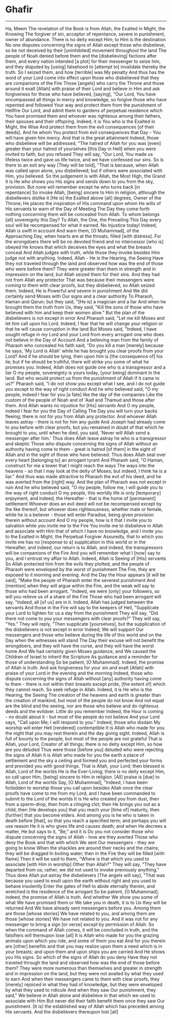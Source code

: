# Ghafir
---
Ha, Meem
The revelation of the Book is from Allah, the Exalted in Might, the Knowing
The forgiver of sin, acceptor of repentance, severe in punishment, owner of abundance. There is no deity except Him; to Him is the destination
No one disputes concerning the signs of Allah except those who disbelieve, so be not deceived by their [uninhibited] movement throughout the land
The people of Noah denied before them and the [disbelieving] factions after them, and every nation intended [a plot] for their messenger to seize him, and they disputed by [using] falsehood to [attempt to] invalidate thereby the truth. So I seized them, and how [terrible] was My penalty
And thus has the word of your Lord come into effect upon those who disbelieved that they are companions of the Fire
Those [angels] who carry the Throne and those around it exalt [Allah] with praise of their Lord and believe in Him and ask forgiveness for those who have believed, [saying], "Our Lord, You have encompassed all things in mercy and knowledge, so forgive those who have repented and followed Your way and protect them from the punishment of Hellfire
Our Lord, and admit them to gardens of perpetual residence which You have promised them and whoever was righteous among their fathers, their spouses and their offspring. Indeed, it is You who is the Exalted in Might, the Wise
And protect them from the evil consequences [of their deeds]. And he whom You protect from evil consequences that Day - You will have given him mercy. And that is the great attainment
Indeed, those who disbelieve will be addressed, "The hatred of Allah for you was [even] greater than your hatred of yourselves [this Day in Hell] when you were invited to faith, but you refused
They will say, "Our Lord, You made us lifeless twice and gave us life twice, and we have confessed our sins. So is there to an exit any way
[They will be told], "That is because, when Allah was called upon alone, you disbelieved; but if others were associated with Him, you believed. So the judgement is with Allah, the Most High, the Grand
It is He who shows you His signs and sends down to you from the sky, provision. But none will remember except he who turns back [in repentance]
So invoke Allah, [being] sincere to Him in religion, although the disbelievers dislike it
[He is] the Exalted above [all] degrees, Owner of the Throne; He places the inspiration of His command upon whom He wills of His servants to warn of the Day of Meeting
The Day they come forth nothing concerning them will be concealed from Allah. To whom belongs [all] sovereignty this Day? To Allah, the One, the Prevailing
This Day every soul will be recompensed for what it earned. No injustice today! Indeed, Allah is swift in account
And warn them, [O Muhammad], of the Approaching Day, when hearts are at the throats, filled [with distress]. For the wrongdoers there will be no devoted friend and no intercessor [who is] obeyed
He knows that which deceives the eyes and what the breasts conceal
And Allah judges with truth, while those they invoke besides Him judge not with anything. Indeed, Allah - He is the Hearing, the Seeing
Have they not traveled through the land and observed how was the end of those who were before them? They were greater than them in strength and in impression on the land, but Allah seized them for their sins. And they had not from Allah any protector
That was because their messengers were coming to them with clear proofs, but they disbelieved, so Allah seized them. Indeed, He is Powerful and severe in punishment
And We did certainly send Moses with Our signs and a clear authority
To Pharaoh, Haman and Qarun; but they said, "[He is] a magician and a liar
And when he brought them the truth from Us, they said, "Kill the sons of those who have believed with him and keep their women alive." But the plan of the disbelievers is not except in error
And Pharaoh said, "Let me kill Moses and let him call upon his Lord. Indeed, I fear that he will change your religion or that he will cause corruption in the land
But Moses said, "Indeed, I have sought refuge in my Lord and your Lord from every arrogant one who does not believe in the Day of Account
And a believing man from the family of Pharaoh who concealed his faith said, "Do you kill a man [merely] because he says, 'My Lord is Allah' while he has brought you clear proofs from your Lord? And if he should be lying, then upon him is [the consequence of] his lie; but if he should be truthful, there will strike you some of what he promises you. Indeed, Allah does not guide one who is a transgressor and a liar
O my people, sovereignty is yours today, [your being] dominant in the land. But who would protect us from the punishment of Allah if it came to us?" Pharaoh said, "I do not show you except what I see, and I do not guide you except to the way of right conduct
And he who believed said, "O my people, indeed I fear for you [a fate] like the day of the companies
Like the custom of the people of Noah and of 'Aad and Thamud and those after them. And Allah wants no injustice for [His] servants
And O my people, indeed I fear for you the Day of Calling
The Day you will turn your backs fleeing; there is not for you from Allah any protector. And whoever Allah leaves astray - there is not for him any guide
And Joseph had already come to you before with clear proofs, but you remained in doubt of that which he brought to you, until when he died, you said, 'Never will Allah send a messenger after him.' Thus does Allah leave astray he who is a transgressor and skeptic
Those who dispute concerning the signs of Allah without an authority having come to them - great is hatred [of them] in the sight of Allah and in the sight of those who have believed. Thus does Allah seal over every heart [belonging to] an arrogant tyrant
And Pharaoh said, "O Haman, construct for me a tower that I might reach the ways
The ways into the heavens - so that I may look at the deity of Moses; but indeed, I think he is a liar." And thus was made attractive to Pharaoh the evil of his deed, and he was averted from the [right] way. And the plan of Pharaoh was not except in ruin
And he who believed said, "O my people, follow me, I will guide you to the way of right conduct
O my people, this worldly life is only [temporary] enjoyment, and indeed, the Hereafter - that is the home of [permanent] settlement
Whoever does an evil deed will not be recompensed except by the like thereof; but whoever does righteousness, whether male or female, while he is a believer - those will enter Paradise, being given provision therein without account
And O my people, how is it that I invite you to salvation while you invite me to the Fire
You invite me to disbelieve in Allah and associate with Him that of which I have no knowledge, and I invite you to the Exalted in Might, the Perpetual Forgiver
Assuredly, that to which you invite me has no [response to a] supplication in this world or in the Hereafter; and indeed, our return is to Allah, and indeed, the transgressors will be companions of the Fire
And you will remember what I [now] say to you, and I entrust my affair to Allah. Indeed, Allah is Seeing of [His] servants
So Allah protected him from the evils they plotted, and the people of Pharaoh were enveloped by the worst of punishment
The Fire, they are exposed to it morning and evening. And the Day the Hour appears [it will be said], "Make the people of Pharaoh enter the severest punishment
And [mention] when they will argue within the Fire, and the weak will say to those who had been arrogant, "Indeed, we were [only] your followers, so will you relieve us of a share of the Fire
Those who had been arrogant will say, "Indeed, all [of us] are in it. Indeed, Allah has judged between the servants
And those in the Fire will say to the keepers of Hell, "Supplicate your Lord to lighten for us a day from the punishment
They will say, "Did there not come to you your messengers with clear proofs?" They will say, "Yes." They will reply, "Then supplicate [yourselves], but the supplication of the disbelievers is not except in error
Indeed, We will support Our messengers and those who believe during the life of this world and on the Day when the witnesses will stand
The Day their excuse will not benefit the wrongdoers, and they will have the curse, and they will have the worst home
And We had certainly given Moses guidance, and We caused the Children of Israel to inherit the Scripture
As guidance and a reminder for those of understanding
So be patient, [O Muhammad]. Indeed, the promise of Allah is truth. And ask forgiveness for your sin and exalt [Allah] with praise of your Lord in the evening and the morning
Indeed, those who dispute concerning the signs of Allah without [any] authority having come to them - there is not within their breasts except pride, [the extent of] which they cannot reach. So seek refuge in Allah. Indeed, it is He who is the Hearing, the Seeing
The creation of the heavens and earth is greater than the creation of mankind, but most of the people do not know
And not equal are the blind and the seeing, nor are those who believe and do righteous deeds and the evildoer. Little do you remember
Indeed, the Hour is coming - no doubt about it - but most of the people do not believe
And your Lord says, "Call upon Me; I will respond to you." Indeed, those who disdain My worship will enter Hell [rendered] contemptible
It is Allah who made for you the night that you may rest therein and the day giving sight. Indeed, Allah is full of bounty to the people, but most of the people are not grateful
That is Allah, your Lord, Creator of all things; there is no deity except Him, so how are you deluded
Thus were those [before you] deluded who were rejecting the signs of Allah
It is Allah who made for you the earth a place of settlement and the sky a ceiling and formed you and perfected your forms and provided you with good things. That is Allah, your Lord; then blessed is Allah, Lord of the worlds
He is the Ever-Living; there is no deity except Him, so call upon Him, [being] sincere to Him in religion. [All] praise is [due] to Allah, Lord of the worlds
Say, [O Muhammad], "Indeed, I have been forbidden to worship those you call upon besides Allah once the clear proofs have come to me from my Lord, and I have been commanded to submit to the Lord of the worlds
It is He who created you from dust, then from a sperm-drop, then from a clinging clot; then He brings you out as a child; then [He develops you] that you reach your [time of] maturity, then [further] that you become elders. And among you is he who is taken in death before [that], so that you reach a specified term; and perhaps you will use reason
He it is who gives life and causes death; and when He decrees a matter, He but says to it, "Be," and it is
Do you not consider those who dispute concerning the signs of Allah - how are they averted
Those who deny the Book and that with which We sent Our messengers - they are going to know
When the shackles are around their necks and the chains; they will be dragged
In boiling water; then in the Fire they will be filled [with flame]
Then it will be said to them, "Where is that which you used to associate [with Him in worship]
Other than Allah?" They will say, "They have departed from us; rather, we did not used to invoke previously anything." Thus does Allah put astray the disbelievers
[The angels will say], "That was because you used to exult upon the earth without right and you used to behave insolently
Enter the gates of Hell to abide eternally therein, and wretched is the residence of the arrogant
So be patient, [O Muhammad]; indeed, the promise of Allah is truth. And whether We show you some of what We have promised them or We take you in death, it is to Us they will be returned
And We have already sent messengers before you. Among them are those [whose stories] We have related to you, and among them are those [whose stories] We have not related to you. And it was not for any messenger to bring a sign [or verse] except by permission of Allah. So when the command of Allah comes, it will be concluded in truth, and the falsifiers will thereupon lose [all]
It is Allah who made for you the grazing animals upon which you ride, and some of them you eat
And for you therein are [other] benefits and that you may realize upon them a need which is in your breasts; and upon them and upon ships you are carried
And He shows you His signs. So which of the signs of Allah do you deny
Have they not traveled through the land and observed how was the end of those before them? They were more numerous than themselves and greater in strength and in impression on the land, but they were not availed by what they used to earn
And when their messengers came to them with clear proofs, they [merely] rejoiced in what they had of knowledge, but they were enveloped by what they used to ridicule
And when they saw Our punishment, they said," We believe in Allah alone and disbelieve in that which we used to associate with Him
But never did their faith benefit them once they saw Our punishment. [It is] the established way of Allah which has preceded among His servants. And the disbelievers thereupon lost [all]

